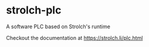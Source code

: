 # strolch-plc
A software PLC based on Strolch's runtime

Checkout the documentation at https://strolch.li/plc.html
